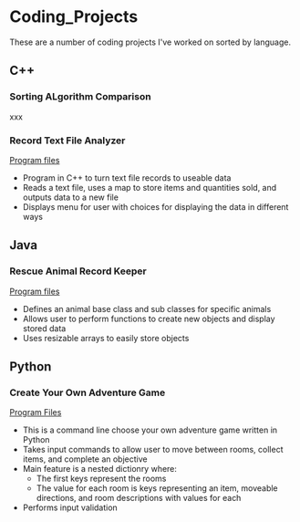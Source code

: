 # Coding_Projects
These are a number of coding projects I've worked on sorted by language.

## C++

### Sorting ALgorithm Comparison

xxx

### Record Text File Analyzer

[Program files](/Record_Text_File_Analyzer/)

* Program in C++ to turn text file records to useable data
* Reads a text file, uses a map to store items and quantities sold, and outputs data to a new file
* Displays menu for user with choices for displaying the data in different ways

## Java

### Rescue Animal Record Keeper

[Program files](/Rescue_Animal_Record_Keeper/)

* Defines an animal base class and sub classes for specific animals
* Allows user to perform functions to create new objects and display stored data
* Uses resizable arrays to easily store objects

## Python

### Create Your Own Adventure Game

[Program Files](/Create_Your_Own_Adventure_Game/)

* This is a command line choose your own adventure game written in Python
* Takes input commands to allow user to move between rooms, collect items, and complete an objective
* Main feature is a nested dictionry where:
  * The first keys represent the rooms
  * The value for each room is keys representing an item, moveable directions, and room descriptions with values for each
* Performs input validation
